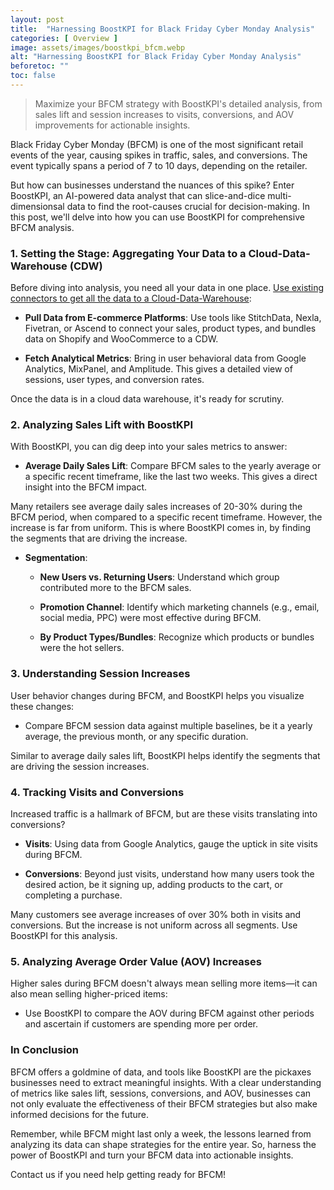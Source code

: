 ```yaml
---
layout: post
title:  "Harnessing BoostKPI for Black Friday Cyber Monday Analysis"
categories: [ Overview ]
image: assets/images/boostkpi_bfcm.webp
alt: "Harnessing BoostKPI for Black Friday Cyber Monday Analysis"
beforetoc: ""
toc: false
---
```

>Maximize your BFCM strategy with BoostKPI's detailed analysis, from sales lift and session increases to visits, conversions, and AOV improvements for actionable insights.

Black Friday Cyber Monday (BFCM) is one of the most significant retail events of the year, causing spikes in traffic, sales, and conversions. The event typically spans a period of 7 to 10 days, depending on the retailer.


But how can businesses understand the nuances of this spike? Enter BoostKPI, an AI-powered data analyst that can slice-and-dice multi-dimensionsal data to find the root-causes crucial for decision-making. In this post, we'll delve into how you can use BoostKPI for comprehensive BFCM analysis.

### **1. Setting the Stage: Aggregating Your Data to a Cloud-Data-Warehouse (CDW)**

Before diving into analysis, you need all your data in one place. [Use existing connectors to get all the data to a Cloud-Data-Warehouse](https://blog.boostkpi.com/Cloud-Data-Warehouse/):

- **Pull Data from E-commerce Platforms**: Use tools like StitchData, Nexla, Fivetran, or Ascend to connect your sales, product types, and bundles data on Shopify and WooCommerce to a CDW.

- **Fetch Analytical Metrics**: Bring in user behavioral data from Google Analytics, MixPanel, and Amplitude. This gives a detailed view of sessions, user types, and conversion rates.

Once the data is in a cloud data warehouse, it's ready for scrutiny.

### **2. Analyzing Sales Lift with BoostKPI**

With BoostKPI, you can dig deep into your sales metrics to answer:

- **Average Daily Sales Lift**: Compare BFCM sales to the yearly average or a specific recent timeframe, like the last two weeks. This gives a direct insight into the BFCM impact.

Many retailers see average daily sales increases of 20-30% during the BFCM period, when compared to a specific recent timeframe. However, the increase is far from uniform. This is where BoostKPI comes in, by finding the segments that are driving the increase.

- **Segmentation**:
  - **New Users vs. Returning Users**: Understand which group contributed more to the BFCM sales.

  - **Promotion Channel**: Identify which marketing channels (e.g., email, social media, PPC) were most effective during BFCM.

  - **By Product Types/Bundles**: Recognize which products or bundles were the hot sellers.

### **3. Understanding Session Increases**

User behavior changes during BFCM, and BoostKPI helps you visualize these changes:

- Compare BFCM session data against multiple baselines, be it a yearly average, the previous month, or any specific duration.

Similar to average daily sales lift, BoostKPI helps identify the segments that are driving the session increases.

### **4. Tracking Visits and Conversions**

Increased traffic is a hallmark of BFCM, but are these visits translating into conversions?

- **Visits**: Using data from Google Analytics, gauge the uptick in site visits during BFCM.

- **Conversions**: Beyond just visits, understand how many users took the desired action, be it signing up, adding products to the cart, or completing a purchase.

Many customers see average increases of over 30% both in visits and conversions. But the increase is not uniform across all segments. Use BoostKPI for this analysis.

### **5. Analyzing Average Order Value (AOV) Increases**

Higher sales during BFCM doesn't always mean selling more items—it can also mean selling higher-priced items:

- Use BoostKPI to compare the AOV during BFCM against other periods and ascertain if customers are spending more per order.

### **In Conclusion**

BFCM offers a goldmine of data, and tools like BoostKPI are the pickaxes businesses need to extract meaningful insights. With a clear understanding of metrics like sales lift, sessions, conversions, and AOV, businesses can not only evaluate the effectiveness of their BFCM strategies but also make informed decisions for the future.

Remember, while BFCM might last only a week, the lessons learned from analyzing its data can shape strategies for the entire year. So, harness the power of BoostKPI and turn your BFCM data into actionable insights.

Contact us if you need help getting ready for BFCM!

